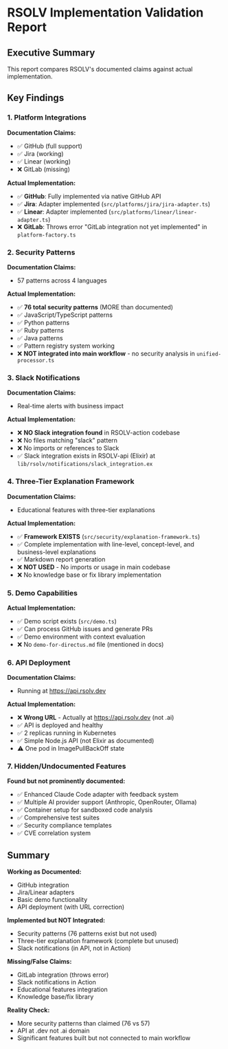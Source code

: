 # RSOLV Implementation Validation Report

## Executive Summary

This report compares RSOLV's documented claims against actual implementation.

## Key Findings

### 1. Platform Integrations

**Documentation Claims:**
- ✅ GitHub (full support)
- ✅ Jira (working)
- ✅ Linear (working)
- ❌ GitLab (missing)

**Actual Implementation:**
- ✅ **GitHub**: Fully implemented via native GitHub API
- ✅ **Jira**: Adapter implemented (`src/platforms/jira/jira-adapter.ts`)
- ✅ **Linear**: Adapter implemented (`src/platforms/linear/linear-adapter.ts`)
- ❌ **GitLab**: Throws error "GitLab integration not yet implemented" in `platform-factory.ts`

### 2. Security Patterns

**Documentation Claims:**
- 57 patterns across 4 languages

**Actual Implementation:**
- ✅ **76 total security patterns** (MORE than documented)
- ✅ JavaScript/TypeScript patterns
- ✅ Python patterns
- ✅ Ruby patterns
- ✅ Java patterns
- ✅ Pattern registry system working
- ❌ **NOT integrated into main workflow** - no security analysis in `unified-processor.ts`

### 3. Slack Notifications

**Documentation Claims:**
- Real-time alerts with business impact

**Actual Implementation:**
- ❌ **NO Slack integration found** in RSOLV-action codebase
- ❌ No files matching "slack" pattern
- ❌ No imports or references to Slack
- ✅ Slack integration exists in RSOLV-api (Elixir) at `lib/rsolv/notifications/slack_integration.ex`

### 4. Three-Tier Explanation Framework

**Documentation Claims:**
- Educational features with three-tier explanations

**Actual Implementation:**
- ✅ **Framework EXISTS** (`src/security/explanation-framework.ts`)
- ✅ Complete implementation with line-level, concept-level, and business-level explanations
- ✅ Markdown report generation
- ❌ **NOT USED** - No imports or usage in main codebase
- ❌ No knowledge base or fix library implementation

### 5. Demo Capabilities

**Actual Implementation:**
- ✅ Demo script exists (`src/demo.ts`)
- ✅ Can process GitHub issues and generate PRs
- ✅ Demo environment with context evaluation
- ❌ No `demo-for-directus.md` file (mentioned in docs)

### 6. API Deployment

**Documentation Claims:**
- Running at https://api.rsolv.dev

**Actual Implementation:**
- ❌ **Wrong URL** - Actually at https://api.rsolv.dev (not .ai)
- ✅ API is deployed and healthy
- ✅ 2 replicas running in Kubernetes
- ✅ Simple Node.js API (not Elixir as documented)
- ⚠️ One pod in ImagePullBackOff state

### 7. Hidden/Undocumented Features

**Found but not prominently documented:**
- ✅ Enhanced Claude Code adapter with feedback system
- ✅ Multiple AI provider support (Anthropic, OpenRouter, Ollama)
- ✅ Container setup for sandboxed code analysis
- ✅ Comprehensive test suites
- ✅ Security compliance templates
- ✅ CVE correlation system

## Summary

**Working as Documented:**
- GitHub integration
- Jira/Linear adapters
- Basic demo functionality
- API deployment (with URL correction)

**Implemented but NOT Integrated:**
- Security patterns (76 patterns exist but not used)
- Three-tier explanation framework (complete but unused)
- Slack notifications (in API, not in Action)

**Missing/False Claims:**
- GitLab integration (throws error)
- Slack notifications in Action
- Educational features integration
- Knowledge base/fix library

**Reality Check:**
- More security patterns than claimed (76 vs 57)
- API at .dev not .ai domain
- Significant features built but not connected to main workflow
